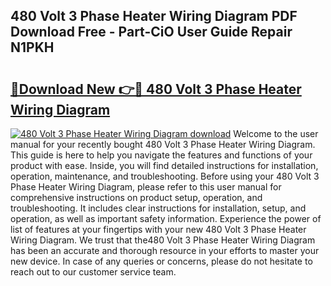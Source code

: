 ## 480 Volt 3 Phase Heater Wiring Diagram PDF Download Free - Part-CiO User Guide Repair N1PKH

# <h2><a href="http://dfrzkng.blite.top/?on=480+Volt+3+Phase+Heater+Wiring+Diagram">🔗Download New 👉🔴 480 Volt 3 Phase Heater Wiring Diagram</a></h2>

[![480 Volt 3 Phase Heater Wiring Diagram download](https://i.imgur.com/lujVjoI.png)](http://dfrzkng.blite.top/?on=480+Volt+3+Phase+Heater+Wiring+Diagram)
Welcome to the user manual for your recently bought 480 Volt 3 Phase Heater Wiring Diagram. This guide is here to help you navigate the features and functions of your product with ease. Inside, you will find detailed instructions for installation, operation, maintenance, and troubleshooting. Before using your 480 Volt 3 Phase Heater Wiring Diagram, please refer to this user manual for comprehensive instructions on product setup, operation, and troubleshooting. It includes clear instructions for installation, setup, and operation, as well as important safety information. Experience the power of list of features at your fingertips with your new 480 Volt 3 Phase Heater Wiring Diagram. We trust that the480 Volt 3 Phase Heater Wiring Diagram has been an accurate and thorough resource in your efforts to master your new device. In case of any queries or concerns, please do not hesitate to reach out to our customer service team.

